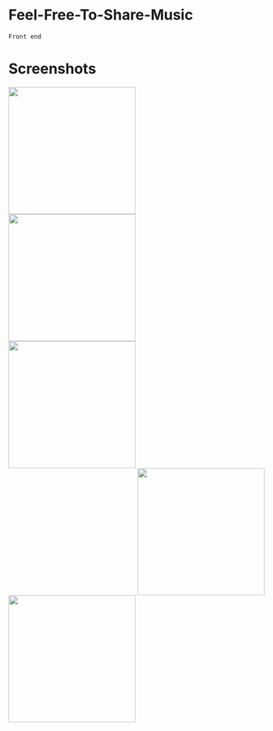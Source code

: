 # Feel-Free-To-Share-Music
` Front end                                                                                                                                                                                                                                                                                                                                                                                                                                                                                                                           `
                                                                
                                                                

# Screenshots

<a href="http://i.imgur.com/6ayUkvu.png"><img src="http://i.imgur.com/6ayUkvu.png" align="left" width="250"></a>
<a href="http://i.imgur.com/WzikKPc.png"><img src="http://i.imgur.com/WzikKPc.png" align="left" width="250"></a>
<a href="http://i.imgur.com/amHb0Lo.png"><img src="http://i.imgur.com/amHb0Lo.png" align="left" width="250"></a>




<a href="http://i.imgur.com/IsdmuXA.png"><img src="http://i.imgur.com/IsdmuXA.png" align="right" width="250"></a>
<a href="http://i.imgur.com/vb66dhc.png"><img src="http://i.imgur.com/vb66dhc.png" align="left" width="250"></a>

